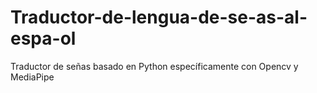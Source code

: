 # Traductor-de-lengua-de-se-as-al-espa-ol
Traductor de señas basado en Python específicamente con Opencv y MediaPipe
